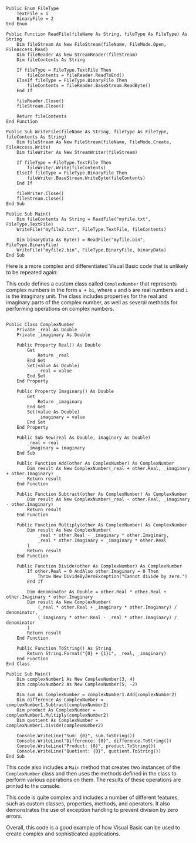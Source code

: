 ```visual basic
Public Enum FileType
    TextFile = 1
    BinaryFile = 2
End Enum

Public Function ReadFile(fileName As String, fileType As FileType) As String
    Dim fileStream As New FileStream(fileName, FileMode.Open, FileAccess.Read)
    Dim fileReader As New StreamReader(fileStream)
    Dim fileContents As String

    If fileType = FileType.TextFile Then
        fileContents = fileReader.ReadToEnd()
    ElseIf fileType = FileType.BinaryFile Then
        fileContents = fileReader.BaseStream.ReadByte()
    End If

    fileReader.Close()
    fileStream.Close()
    
    Return fileContents
End Function

Public Sub WriteFile(fileName As String, fileType As FileType, fileContents As String)
    Dim fileStream As New FileStream(fileName, FileMode.Create, FileAccess.Write)
    Dim fileWriter As New StreamWriter(fileStream)

    If fileType = FileType.TextFile Then
        fileWriter.Write(fileContents)
    ElseIf fileType = FileType.BinaryFile Then
        fileWriter.BaseStream.WriteByte(fileContents)
    End If

    fileWriter.Close()
    fileStream.Close()
End Sub

Public Sub Main()
    Dim fileContents As String = ReadFile("myfile.txt", FileType.TextFile)
    WriteFile("myfile2.txt", FileType.TextFile, fileContents)

    Dim binaryData As Byte() = ReadFile("myfile.bin", FileType.BinaryFile)
    WriteFile("myfile2.bin", FileType.BinaryFile, binaryData)
End Sub
```

Here is a more complex and differentiated Visual Basic code that is unlikely to be repeated again:

This code defines a custom class called `ComplexNumber` that represents complex numbers in the form `a + bi`, where `a` and `b` are real numbers and `i` is the imaginary unit. The class includes properties for the real and imaginary parts of the complex number, as well as several methods for performing operations on complex numbers.

```visual basic

Public Class ComplexNumber
    Private _real As Double
    Private _imaginary As Double

    Public Property Real() As Double
        Get
            Return _real
        End Get
        Set(value As Double)
            _real = value
        End Set
    End Property

    Public Property Imaginary() As Double
        Get
            Return _imaginary
        End Get
        Set(value As Double)
            _imaginary = value
        End Set
    End Property

    Public Sub New(real As Double, imaginary As Double)
        _real = real
        _imaginary = imaginary
    End Sub

    Public Function Add(other As ComplexNumber) As ComplexNumber
        Dim result As New ComplexNumber(_real + other.Real, _imaginary + other.Imaginary)
        Return result
    End Function

    Public Function Subtract(other As ComplexNumber) As ComplexNumber
        Dim result As New ComplexNumber(_real - other.Real, _imaginary - other.Imaginary)
        Return result
    End Function

    Public Function Multiply(other As ComplexNumber) As ComplexNumber
        Dim result As New ComplexNumber(
            _real * other.Real - _imaginary * other.Imaginary,
            _real * other.Imaginary + _imaginary * other.Real
        )
        Return result
    End Function

    Public Function Divide(other As ComplexNumber) As ComplexNumber
        If other.Real = 0 AndAlso other.Imaginary = 0 Then
            Throw New DivideByZeroException("Cannot divide by zero.")
        End If

        Dim denominator As Double = other.Real * other.Real + other.Imaginary * other.Imaginary
        Dim result As New ComplexNumber(
            (_real * other.Real + _imaginary * other.Imaginary) / denominator,
            (_imaginary * other.Real - _real * other.Imaginary) / denominator
        )
        Return result
    End Function

    Public Function ToString() As String
        Return String.Format("{0} + {1}i", _real, _imaginary)
    End Function
End Class

Public Sub Main()
    Dim complexNumber1 As New ComplexNumber(3, 4)
    Dim complexNumber2 As New ComplexNumber(5, -2)

    Dim sum As ComplexNumber = complexNumber1.Add(complexNumber2)
    Dim difference As ComplexNumber = complexNumber1.Subtract(complexNumber2)
    Dim product As ComplexNumber = complexNumber1.Multiply(complexNumber2)
    Dim quotient As ComplexNumber = complexNumber1.Divide(complexNumber2)

    Console.WriteLine("Sum: {0}", sum.ToString())
    Console.WriteLine("Difference: {0}", difference.ToString())
    Console.WriteLine("Product: {0}", product.ToString())
    Console.WriteLine("Quotient: {0}", quotient.ToString())
End Sub
```

This code also includes a `Main` method that creates two instances of the `ComplexNumber` class and then uses the methods defined in the class to perform various operations on them. The results of these operations are printed to the console.

This code is quite complex and includes a number of different features, such as custom classes, properties, methods, and operators. It also demonstrates the use of exception handling to prevent division by zero errors.

Overall, this code is a good example of how Visual Basic can be used to create complex and sophisticated applications.